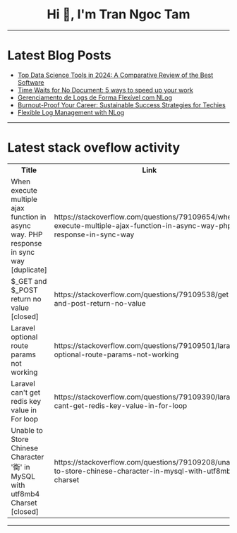 <h1 align="center">Hi 👋, I'm Tran Ngoc Tam</h1>

---

# Latest Blog Posts 
<!-- BLOG-POST-LIST:START -->
- [Top Data Science Tools in 2024: A Comparative Review of the Best Software](https://dev.to/dhanush9952/top-data-science-tools-in-2024-a-comparative-review-of-the-best-software-473d)
- [Time Waits for No Document: 5 ways to speed up your work](https://dev.to/docsgpt/time-waits-for-no-document-5-ways-to-speed-up-your-work-50je)
- [Gerenciamento de Logs de Forma Flexível com NLog](https://dev.to/juarezasjunior/gerenciamento-de-logs-de-forma-flexivel-com-nlog-328b)
- [Burnout-Proof Your Career: Sustainable Success Strategies for Techies](https://dev.to/techbalance_collective/burnout-proof-your-career-sustainable-success-strategies-for-techies-3a9o)
- [Flexible Log Management with NLog](https://dev.to/juarezasjunior/flexible-log-management-with-nlog-25n8)
<!-- BLOG-POST-LIST:END -->

---

# Latest stack oveflow activity
<table>
  <tr><th>Title</th><th>Link</th></tr>
  <!-- STACKOVERFLOW:START --><tr><td>When execute multiple ajax function in async way. PHP response in sync way [duplicate]</td><td>https://stackoverflow.com/questions/79109654/when-execute-multiple-ajax-function-in-async-way-php-response-in-sync-way</td></tr><tr><td>$_GET and $_POST return no value [closed]</td><td>https://stackoverflow.com/questions/79109538/get-and-post-return-no-value</td></tr><tr><td>Laravel optional route params not working</td><td>https://stackoverflow.com/questions/79109501/laravel-optional-route-params-not-working</td></tr><tr><td>Laravel can&#39;t get redis key value in For loop</td><td>https://stackoverflow.com/questions/79109390/laravel-cant-get-redis-key-value-in-for-loop</td></tr><tr><td>Unable to Store Chinese Character &#39;𧗽&#39; in MySQL with utf8mb4 Charset [closed]</td><td>https://stackoverflow.com/questions/79109208/unable-to-store-chinese-character-in-mysql-with-utf8mb4-charset</td></tr><!-- STACKOVERFLOW:END -->
</table>

---


